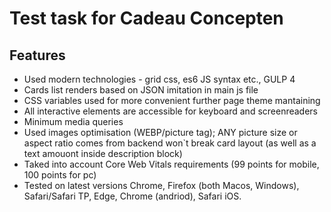 # Test task for Cadeau Concepten

## Features

 - Used modern technologies - grid css, es6 JS syntax etc., GULP 4
 - Cards list renders based on  JSON imitation in main js file
 - CSS variables used for more convenient further page theme mantaining
 - All interactive elements are accessible for keyboard and screenreaders
 - Minimum media queries
 - Used images optimisation (WEBP/picture tag); ANY picture size or aspect ratio comes from backend won`t break card layout (as well as a text amouont inside description block)
 - Taked into account Core Web Vitals requirements (99 points for mobile, 100 points for pc)
 - Tested on latest versions Chrome, Firefox (both Macos, Windows), Safari/Safari TP, Edge, Chrome (andriod), Safari iOS.
